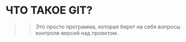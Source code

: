 # ЧТО ТАКОЕ GIT?

>>Это просто программа, которая берет на себя вопросы контроля версий над проектом.

